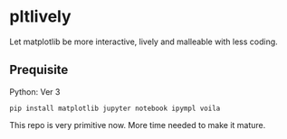 # pltlively
Let matplotlib be more interactive, lively and malleable with less coding.


## Prequisite

Python: Ver 3

```
pip install matplotlib jupyter notebook ipympl voila
```

This repo is very primitive now. More time needed to make it mature.